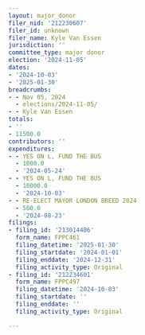 ```yaml
---
layout: major_donor
filer_nid: '212230607'
filer_id: unknown
filer_name: Kyle Van Essen
jurisdiction: ''
committee_type: major donor
election: '2024-11-05'
dates:
- '2024-10-03'
- '2025-01-30'
breadcrumbs:
- - Nov 05, 2024
  - elections/2024-11-05/
- - Kyle Van Essen
totals:
- ''
- 11500.0
contributors: ''
expenditures:
- - YES ON L, FUND THE BUS
  - 1000.0
  - '2024-05-24'
- - YES ON L, FUND THE BUS
  - 10000.0
  - '2024-10-03'
- - RE-ELECT MAYOR LONDON BREED 2024
  - 500.0
  - '2024-08-23'
filings:
- filing_id: '213014486'
  form_name: FPPC461
  filing_datetime: '2025-01-30'
  filing_startdate: '2024-01-01'
  filing_enddate: '2024-12-31'
  filing_activity_type: Original
- filing_id: '212234601'
  form_name: FPPC497
  filing_datetime: '2024-10-03'
  filing_startdate: ''
  filing_enddate: ''
  filing_activity_type: Original

---
```


